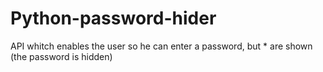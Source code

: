 # Python-password-hider
API whitch enables the user so he can enter a password, but * are shown (the password is hidden)
